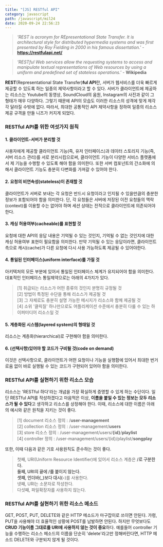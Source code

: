 ```yaml
---
title: "[JS] RESTful API"
category: javascript
path: /javascript/mil24
date: 2020-09-24 22:56:23
---
```


> _'REST is acronym for REpresentational State Transfer. It is architectural style for distributed hypermedia systems and was first presented by Roy Fielding in 2000 in his famous dissertation.'_ - **https://restfulapi.net/**

> _'RESTful Web services allow the requesting systems to access and manipulate textual representations of Web resources by using a uniform and predefined set of stateless operations.'_ - **Wikipedia**

**REST**(Representational State Transfer)**ful API**란, 서버가 웹서비스를 더욱 빠르게 제공할 수 있도록 하는 일종의 제약사항이라고 할 수 있다. 서버가 클라이언트에 제공하는 리소스는 Youtube의 동영상, SoundCloud의 움원, Instagram의 사진과 같이 그 형태가 매우 다양하다. 그렇기 때문에 API의 모습도 이러한 리소스의 성격에 맞게 제각각 달라질 수밖에 없다. 따라서, 최대한 공통적인 API 제약사항을 정하여 일종의 리소스 제공 규격을 만들 니즈가 커지게 되었다.

### RESTful API를 위한 여섯가지 원칙

#### 1. 클라이언트-서버가 분리할 것

사용자에게 제공할 클라이언트 기능(즉, 유저 인터페이스)과 데이터 스토리지 기능(즉, 서버 리소스 관리)를 서로 분리시킴으로써, 클라이언트 기능이 다양한 서비스 플랫폼에서 제 기능을 수행할 수 있도록 해야 함을 의미한다. 또한 서버 컴포넌트의 간소화에 의해서 클라이언트 기능도 충분히 다변화를 가져갈 수 있어야 한다.

#### 2. 요청의 비연속성(stateless)이 존재할 것

클라이언트가 서버로 보내는 각 요청은 반드시 요청이라고 인지될 수 있을만큼의 충분한 정보가 포함되어야 함을 의미한다. 단, 각 요청들은 서버에 저장된 이전 요청들의 맥락(context)를 이용할 수는 없어야 하며 세션 상태는 전적으로 클라이언트에 의존되어야 한다.

#### 3. 캐싱 허용여부(cacheable)를 표현할 것

요청에 대한 API의 응답 내용은 기억될 수 있는 것인지, 기억될 수 없는 것인지에 대한 캐싱 허용여부 표현이 필요함을 의미한다. 만약 기억될 수 있는 응답이라면, 클라이언트측으로 캐시(cache)가 다른 요청에 다시 사용 가능하도록 제공될 수 있어야한다.

#### 4. 통일된 인터페이스(uniform interface)를 가질 것

아키텍처의 모든 부분에 있어서 통일된 인터페이스 체계가 유지되어야 함을 의미한다. 대표적인 인터페이스 통일제약으로는 아래의 4가지가 있다.

> [1] 취급되는 리소스가 어떤 종류의 것인지 분명히 규정될 것  
> [2] 방법이 특정된 수단을 통해 리소스가 제공될 것  
> [3] 그 자체로도 충분히 설명 가능한 메시지가 리소스와 함께 제공될 것  
> [4] 소위 '클릭질' 하나만으로도 어플리케이션 수준에서 충분히 다룰 수 있는 하이퍼미디어 리소스일 것

#### 5. 계층화된 시스템(layered system)의 형태일 것

리소스는 계층화(hierarchical)로 구현해야 함을 의미한다.

#### 6. (선택사항)있어야 할 코드가 구비될 것(code on demand)

이것은 선택사항으로, 클라이언트가 어떤 요청이나 기능을 실행함에 있어서 최대한 번거로움 없이 바로 실행될 수 있는 코드가 구현되어 있어야 함을 의미한다.

### RESTful API를 실현하기 위한 리소스 모습

리소스는 'RESTful 하다'라는 개념을 가장 확실하게 증명할 수 있게 하는 수단이다. 일단 RESTful API를 작성하겠다고 마음먹은 이상, **이름을 붙일 수 있는 정보는 모두 리소스가 될 수 있다**고 생각하고 리소스를 상정해야 한다. 이때, 리소스에 대한 이름은 아래의 예시와 같은 원칙을 지키는 것이 좋다.

> [1] document 리소스 정의 : /**user-management**  
> [2] collection 리소스 정의 : /user-management/**users**  
> [3] store 리소스 정의 : /user-management/users/**{id}**/**playlist**  
> [4] controller 정의 : /user-management/users/{id}/playlist/**songplay**

또한, 이때 다음과 같은 기호 사용원칙도 준수하는 것이 좋다.

> 첫째, URI(Uniform Resource Identifier)에 있어서 리소스 계층은 **/**로 구분한다.  
> 둘째, URI의 끝에 /를 붙이지 않는다.  
> 셋째, 언더바(\_)보다 대시(**-**)를 사용한다.  
> 넷째, URI는 소문자로 작성한다.  
> 다섯째, 파일확장자를 사용하지 않는다.

### RESTful API를 실현하기 위한 리소스 메소드

GET, POST, PUT, DELETE와 같은 HTTP 메소드가 마구잡이로 쓰이면 안된다. 가령, PUT을 사용해야 더 효율적인 상황에 POST를 남발하면 안된다. 하지만 무엇보다도 **CRUD 기능이름 그대로를 URI에 사용하지 않는 것이 중요**하다. 예를들어 controller 기능을 수행하는 리소스 메소드의 이름을 단순히 'delete'라고만 정해버린다면, HTTP 메소드 DELETE와 구분되지 않게 될 것이다.
